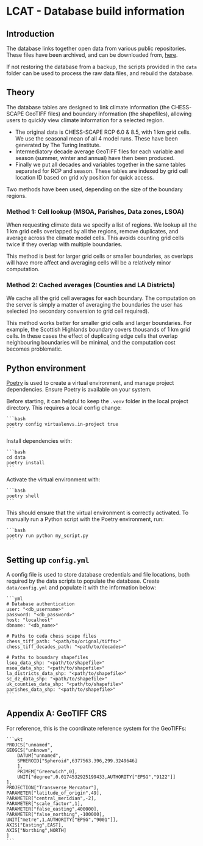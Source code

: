 # LCAT - Database build information

## Introduction

The database links together open data from various public repositories. These files have been archived, and can be downloaded from, [here](http://data-lcat-uk.s3-website.eu-west-2.amazonaws.com/).

If not restoring the database from a backup, the scripts provided in the `data` folder can be used to process the raw data files, and rebuild the database.

## Theory

The database tables are designed to link climate information (the CHESS-SCAPE GeoTIFF files) and boundary information (the shapefiles), allowing users to quickly view climate information for a selected region.

* The original data is CHESS-SCAPE RCP 6.0 & 8.5, with 1 km grid cells. We use the seasonal mean of all 4 model runs. These have been generated by The Turing Institute.
* Intermediatory decade average GeoTIFF files for each variable and season (summer, winter and annual) have then been produced.
* Finally we put all decades and variables together in the same tables separated for RCP and season. These tables are indexed by grid cell location ID based on grid x/y position for quick access.

Two methods have been used, depending on the size of the boundary regions.

### Method 1: Cell lookup (MSOA, Parishes, Data zones, LSOA)

When requesting climate data we specify a list of regions. We lookup all the 1 km grid cells overlapped by all the regions, remove duplicates, and average across the climate model cells. This avoids counting grid cells twice if they overlap with multiple boundaries.

This method is best for larger grid cells or smaller boundaries, as overlaps will have more affect and averaging cells will be a relatively minor computation.

### Method 2: Cached averages (Counties and LA Districts)

We cache all the grid cell averages for each boundary. The computation on the server is simply a matter of averaging the boundaries the user has selected (no secondary conversion to grid cell required).

This method works better for smaller grid cells and larger boundaries. For example, the Scottish Highlands boundary covers thousands of 1 km grid cells. In these cases the effect of duplicating edge cells that overlap neighbouring boundaries will be minimal, and the computation cost becomes problematic.

## Python environment

[Poetry](https://python-poetry.org/) is used to create a virtual environment, and manage project dependencies. Ensure Poetry is available on your system.

Before starting, it can helpful to keep the `.venv` folder in the local project directory. This requires a local config change:

    ```bash
    poetry config virtualenvs.in-project true
    ```

Install dependencies with:

    ```bash
    cd data
    poetry install
    ```

Activate the virtual environment with:

    ```bash
    poetry shell
    ```

This should ensure that the virtual environment is correctly activated. To manually run a Python script with the Poetry environment, run:

    ```bash
    poetry run python my_script.py
    ```

## Setting up `config.yml`

A config file is used to store database credentials and file locations, both required by the data scripts to populate the database. Create `data/config.yml` and populate it with the information below:

    ```yml
    # Database authentication
    user: "<db_username>"
    password: "<db_password>"
    host: "localhost"
    dbname: "<db_name>"

    # Paths to ceda chess scape files
    chess_tiff_path: "<path/to/orignal/tiffs>"
    chess_tiff_decades_path: "<path/to/decades>"

    # Paths to boundary shapefiles
    lsoa_data_shp: "<path/to/shapefile>"
    msoa_data_shp: "<path/to/shapefile>"
    la_districts_data_shp: "<path/to/shapefile>"
    sc_dz_data_shp: "<path/to/shapefile>"
    uk_counties_data_shp: "<path/to/shapefile>"
    parishes_data_shp: "<path/to/shapefile>"
    ```

## Appendix A: GeoTIFF CRS

For reference, this is the coordinate reference system for the GeoTIFFs:

    ```wkt
    PROJCS["unnamed",
    GEOGCS["unknown",
        DATUM["unnamed",
        SPHEROID["Spheroid",6377563.396,299.3249646]
        ],
        PRIMEM["Greenwich",0],
        UNIT["degree",0.0174532925199433,AUTHORITY["EPSG","9122"]]
    ],
    PROJECTION["Transverse_Mercator"],
    PARAMETER["latitude_of_origin",49],
    PARAMETER["central_meridian",-2],
    PARAMETER["scale_factor",1],
    PARAMETER["false_easting",400000],
    PARAMETER["false_northing",-100000],
    UNIT["metre",1,AUTHORITY["EPSG","9001"]],
    AXIS["Easting",EAST],
    AXIS["Northing",NORTH]
    ]
    ```
